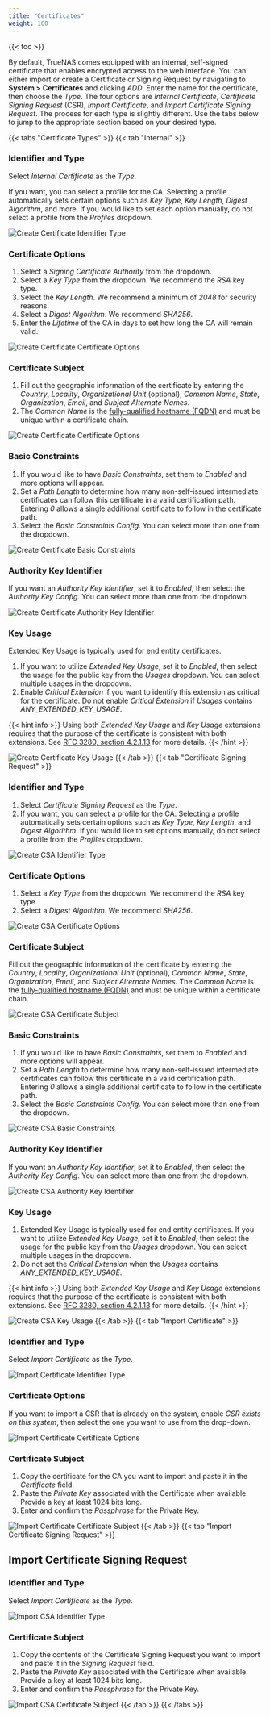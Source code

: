 ```yaml
---
title: "Certificates"
weight: 160
---
```


{{< toc >}}

By default, TrueNAS comes equipped with an internal, self-signed certificate that enables encrypted access to the web interface. You can either import or create a Certificate or Signing Request by navigating to **System > Certificates** and clicking *ADD*. Enter the name for the certificate, then choose the *Type*. The four options are *Internal Certificate*, *Certificate Signing Request* (CSR), *Import Certificate*, and *Import Certificate Signing Request*. The process for each type is slightly different. Use the tabs below to jump to the appropriate section based on your desired type.

{{< tabs "Certificate Types" >}}
{{< tab "Internal" >}}
### Identifier and Type

Select *Internal Certificate* as the *Type*. 

If you want, you can select a profile for the CA. Selecting a profile automatically sets certain options such as *Key Type*, *Key Length*, *Digest Algorithm*, and more. If you would like to set each option manually, do not select a profile from the *Profiles* dropdown. 

![Create Certificate Identifier Type](/images/CORE/12.0/CreateCertificateIdentifierType.png)

### Certificate Options

1. Select a *Signing Certificate Authority* from the dropdown.
2. Select a *Key Type* from the dropdown. We recommend the *RSA* key type. 
3. Select the *Key Length*. We recommend a minimum of *2048* for security reasons. 
4. Select a *Digest Algorithm*. We recommend *SHA256*. 
5. Enter the *Lifetime* of the CA in days to set how long the CA will remain valid.

![Create Certificate Certificate Options](/images/CORE/12.0/CreateCertificateCertificateOptions.png)

### Certificate Subject

1. Fill out the geographic information of the certificate by entering the *Country*, *Locality*, *Organizational Unit* (optional), *Common Name*, *State*, *Organization*, *Email*, and *Subject Alternate Names*. 
2. The *Common Name* is the [fully-qualified hostname (FQDN)](https://kb.iu.edu/d/aiuv) and must be unique within a certificate chain.

![Create Certificate Certificate Options](/images/CORE/12.0/CreateCertificateCertificateOptions.png)

### Basic Constraints

1. If you would like to have *Basic Constraints*, set them to *Enabled* and more options will appear. 
2. Set a *Path Length* to determine how many non-self-issued intermediate certificates can follow this certificate in a valid certification path. Entering *0* allows a single additional certificate to follow in the certificate path. 
3. Select the *Basic Constraints Config*. You can select more than one from the dropdown.

![Create Certificate Basic Constraints](/images/CORE/12.0/CreateCertificateBasicConstraints.png)

### Authority Key Identifier

If you want an *Authority Key Identifier*, set it to *Enabled*, then select the *Authority Key Config*. You can select more than one from the dropdown.

![Create Certificate Authority Key Identifier](/images/CORE/12.0/CreateCertificateAuthorityKeyIdentifier.png)

### Key Usage

Extended Key Usage is typically used for end entity certificates. 

1. If you want to utilize *Extended Key Usage*, set it to *Enabled*, then select the usage for the public key from the *Usages* dropdown. You can select multiple usages in the dropdown. 
2. Enable *Critical Extension* if you want to identify this extension as critical for the certificate. Do not enable *Critical Extension* if *Usages* contains *ANY_EXTENDED_KEY_USAGE*. 

{{< hint info >}}
Using both *Extended Key Usage* and *Key Usage* extensions requires that the purpose of the certificate is consistent with both extensions. See [RFC 3280, section 4.2.1.13](https://www.ietf.org/rfc/rfc3280.txt) for more details.
{{< /hint >}}

![Create Certificate Key Usage](/images/CORE/12.0/CreateCertificateKeyUsage.png)
{{< /tab >}}
{{< tab "Certificate Signing Request" >}}
### Identifier and Type

1. Select *Certificate Signing Request* as the *Type*. 
2. If you want, you can select a profile for the CA. Selecting a profile automatically sets certain options such as *Key Type*, *Key Length*, and *Digest Algorithm*. If you would like to set options manually, do not select a profile from the *Profiles* dropdown. 

![Create CSA Identifier Type](/images/CORE/12.0/CreateCSAIdentifierType.png)

### Certificate Options

1. Select a *Key Type* from the dropdown. We recommend the *RSA* key type. 
2. Select a *Digest Algorithm*. We recommend *SHA256*. 

![Create CSA Certificate Options](/images/CORE/12.0/CreateCSACertificateOptions.png)

### Certificate Subject

Fill out the geographic information of the certificate by entering the *Country*, *Locality*, *Organizational Unit* (optional), *Common Name*, *State*, *Organization*, *Email*, and *Subject Alternate Names*. The *Common Name* is the [fully-qualified hostname (FQDN)](https://kb.iu.edu/d/aiuv) and must be unique within a certificate chain.

![Create CSA Certificate Subject](/images/CORE/12.0/CreateCSACertificateSubject.png)

### Basic Constraints

1. If you would like to have *Basic Constraints*, set them to *Enabled* and more options will appear. 
2. Set a *Path Length* to determine how many non-self-issued intermediate certificates can follow this certificate in a valid certification path. Entering *0* allows a single additional certificate to follow in the certificate path. 
3. Select the *Basic Constraints Config*. You can select more than one from the dropdown.

![Create CSA Basic Constraints](/images/CORE/12.0/CreateCSABasicConstraints.png)

### Authority Key Identifier

If you want an *Authority Key Identifier*, set it to *Enabled*, then select the *Authority Key Config*. You can select more than one from the dropdown.

![Create CSA Authority Key Identifier](/images/CORE/12.0/CreateCSAAuthorityKeyIdentifier.png)

### Key Usage

1. Extended Key Usage is typically used for end entity certificates. If you want to utilize *Extended Key Usage*, set it to *Enabled*, then select the usage for the public key from the *Usages* dropdown. You can select multiple usages in the dropdown. 
2. Do not set the *Critical Extension* when the *Usages* contains *ANY_EXTENDED_KEY_USAGE*. 

{{< hint info >}}
Using both *Extended Key Usage* and *Key Usage* extensions requires that the purpose of the certificate is consistent with both extensions. See [RFC 3280, section 4.2.1.13](https://www.ietf.org/rfc/rfc3280.txt) for more details.
{{< /hint >}}

![Create CSA Key Usage](/images/CORE/12.0/CreateCSAKeyUsage.png)
{{< /tab >}}
{{< tab "Import Certificate" >}}
### Identifier and Type

Select *Import Certificate* as the *Type*. 

![Import Certificate Identifier Type](/images/CORE/12.0/ImportCertificateIdentifierType.png)

### Certificate Options

If you want to import a CSR that is already on the system, enable *CSR exists on this system*, then select the one you want to use from the drop-down. 

![Import Certificate Certificate Options](/images/CORE/12.0/ImportCertificateCertificateOptions.png)

### Certificate Subject

1. Copy the certificate for the CA you want to import and paste it in the *Certificate* field.
2. Paste the *Private Key* associated with the Certificate when available. Provide a key at least 1024 bits long.
3. Enter and confirm the *Passphrase* for the Private Key.

![Import Certificate Certificate Subject](/images/CORE/12.0/ImportCertificateCertificateSubject.png)
{{< /tab >}}
{{< tab "Import Certificate Signing Request" >}}
## Import Certificate Signing Request

### Identifier and Type

Select *Import Certificate* as the *Type*. 

![Import CSA Identifier Type](/images/CORE/12.0/ImportCSAIdentifierType.png)

### Certificate Subject

1. Copy the contents of the Certificate Signing Request you want to import and paste it in the *Signing Request* field.
2. Paste the *Private Key* associated with the Certificate when available. Provide a key at least 1024 bits long.
3. Enter and confirm the *Passphrase* for the Private Key.

![Import CSA Certificate Subject](/images/CORE/12.0/ImportCSACertificateSubject.png)
{{< /tab >}}
{{< /tabs >}}
